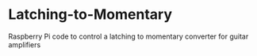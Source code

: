 # Latching-to-Momentary
Raspberry Pi code to control a latching to momentary converter for guitar amplifiers
